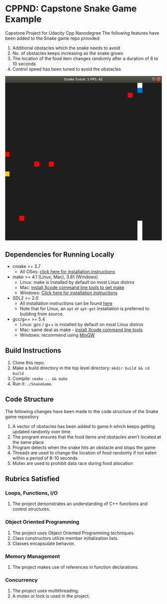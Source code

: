 # CPPND: Capstone Snake Game Example

Capstone Project for Udacity Cpp Nanodegree 
The following features have been added to the Snake game repo provided:
1. Additional obstacles which the snake needs to avoid
2. No. of obstacles keeps increasing as the snake grows
3. The location of the food item changes randomly after a duration of 8 to 10 seconds
4. Control speed has been tuned to avoid the obstacles

![Test Image 1](preview.png)

## Dependencies for Running Locally
* cmake >= 3.7
  * All OSes: [click here for installation instructions](https://cmake.org/install/)
* make >= 4.1 (Linux, Mac), 3.81 (Windows)
  * Linux: make is installed by default on most Linux distros
  * Mac: [install Xcode command line tools to get make](https://developer.apple.com/xcode/features/)
  * Windows: [Click here for installation instructions](http://gnuwin32.sourceforge.net/packages/make.htm)
* SDL2 >= 2.0
  * All installation instructions can be found [here](https://wiki.libsdl.org/Installation)
  * Note that for Linux, an `apt` or `apt-get` installation is preferred to building from source.
* gcc/g++ >= 5.4
  * Linux: gcc / g++ is installed by default on most Linux distros
  * Mac: same deal as make - [install Xcode command line tools](https://developer.apple.com/xcode/features/)
  * Windows: recommend using [MinGW](http://www.mingw.org/)

## Build Instructions

1. Clone this repo.
2. Make a build directory in the top level directory: `mkdir build && cd build`
3. Compile: `cmake .. && make`
4. Run it: `./SnakeGame`.

## Code Structure

The following changes have been made to the code structure of the Snake game repository

1. A vector of obstacles has been added to game.h which keeps getting updated randomly over time
2. The program ensures that the food items and obstacles aren't located at the same place
3. Program detects when the snake hits an obstacle and stops the game 
4. Threads are used to change the location of food randomly if not eaten within a period of 8-10 seconds
5. Mutex are used to prohibit data race during food allocation

## Rubrics Satisfied

### Loops, Functions, I/O

1. The project demonstrates an understanding of C++ functions and control structures.

### Object Oriented Programming

1. The project uses Object Oriented Programming techniques.
2. Class constructors utilize member initialization lists.
3. Classes encapsulate behavior.

### Memory Management

1. The project makes use of references in function declarations.

### Concurrency

1. The project uses multithreading.
2. A mutex or lock is used in the project.
